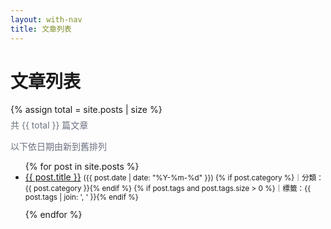 ```yaml
---
layout: with-nav
title: 文章列表
---
```


<h1>文章列表</h1>
{% assign total = site.posts | size %}
<p style="color:#6b7280; margin-top:6px;">共 {{ total }} 篇文章</p>
<p style="color:#6b7280; margin:0 0 12px;">以下依日期由新到舊排列</p>

<ul id="post-list">
{% for post in site.posts %}
  <li
    data-category="{{ post.category | escape }}"
    data-tags="{% if post.tags %}{{ post.tags | join: ',' | escape }}{% endif %}"
    style="margin-bottom:12px;"
  >
    <a href="{{ post.url | relative_url }}">{{ post.title }}</a>
    <small>
      ({{ post.date | date: "%Y-%m-%d" }})
      {% if post.category %}｜分類：{{ post.category }}{% endif %}
      {% if post.tags and post.tags.size > 0 %}｜標籤：{{ post.tags | join: ', ' }}{% endif %}
    </small>
  </li>
{% endfor %}
</ul>

<script>
// 讀取網址參數並篩選（支援 category 與 tag）
// 用法：/blog?category=技術  或 /blog?tag=Jekyll
(function () {
  var params = new URLSearchParams(location.search);
  var cat = params.get('category');
  var tag = params.get('tag');
  var list = document.getElementById('post-list');
  if (!list) return;

  function showFilterInfo(text) {
    var p = document.createElement('p');
    p.innerHTML = '目前篩選：<strong>' + text + '</strong>　<a href="' + (location.pathname) + '">清除</a>';
    list.parentNode.insertBefore(p, list);
  }

  if (cat) {
    var want = decodeURIComponent(cat).toLowerCase();
    Array.from(list.children).forEach(function (li) {
      var v = (li.getAttribute('data-category') || '').toLowerCase();
      li.style.display = (v === want) ? '' : 'none';
    });
    showFilterInfo('分類 = ' + cat);
    return; // 若同時有 cat 與 tag，就以 cat 為主
  }

  if (tag) {
    var wantTag = decodeURIComponent(tag).toLowerCase();
    Array.from(list.children).forEach(function (li) {
      var tags = (li.getAttribute('data-tags') || '').toLowerCase().split(',');
      var has = tags.map(function(s){return s.trim();}).includes(wantTag);
      li.style.display = has ? '' : 'none';
    });
    showFilterInfo('標籤 = ' + tag);
  }
})();
</script>
